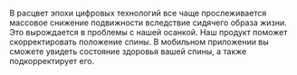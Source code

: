 В расцвет эпохи цифровых технологий все чаще прослеживается массовое снижение подвижности вследствие сидячего образа жизни. Это вырождается в проблемы с нашей осанкой. Наш продукт поможет скорректировать положение спины.​ В мобильном приложении вы сможете увидеть состояние здоровья вашей спины, а также подкорректирует его.
